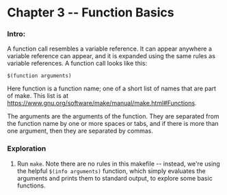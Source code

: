 # Chapter 3 -- Function Basics

### Intro:

A function call resembles a variable reference. It can appear anywhere a variable reference can appear, and it is expanded using the same rules as variable references. A function call looks like this:

`$(function arguments)`

 Here function is a function name; one of a short list of names that are part of make. This list is at https://www.gnu.org/software/make/manual/make.html#Functions.


 The arguments are the arguments of the function. They are separated from the function name by one or more spaces or tabs, and if there is more than one argument, then they are separated by commas. 

### Exploration 

1. Run `make`. Note there are no rules in this makefile -- instead, we're using the helpful `$(info arguments)` function, which simply evaluates the arguments and prints them to standard output, to explore some basic functions.

